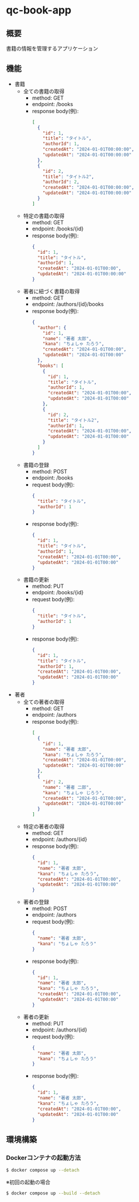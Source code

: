 # qc-book-app
## 概要
書籍の情報を管理するアプリケーション

## 機能
- 書籍
  - 全ての書籍の取得
    - method: GET
    - endpoint: /books
    - response body(例): 
      ```json
      [
        {
          "id": 1,
          "title": "タイトル",
          "authorId": 1,
          "createdAt": "2024-01-01T00:00:00",
          "updatedAt": "2024-01-01T00:00:00"
        },
        {
          "id": 2,
          "title": "タイトル2",
          "authorId": 2,
          "createdAt": "2024-01-01T00:00:00",
          "updatedAt": "2024-01-01T00:00:00"
        }
      ]
      ```
  - 特定の書籍の取得
    - method: GET
    - endpoint: /books/{id}
    - response body(例): 
      ```json
      {
        "id": 1,
        "title": "タイトル",
        "authorId": 1,
        "createdAt": "2024-01-01T00:00",
        "updatedAt": "2024-01-01T00:00:00"
      }
      ```
  - 著者に紐づく書籍の取得
    - method: GET
    - endpoint: /authors/{id}/books
    - response body(例): 
      ```json
      {
        "author": {
          "id": 1,
          "name": "著者 太郎",
          "kana": "ちょしゃ たろう",
          "createdAt": "2024-01-01T00:00",
          "updatedAt": "2024-01-01T00:00"
        },
        "books": [
          {
            "id": 1,
            "title": "タイトル",
            "authorId": 1,
            "createdAt": "2024-01-01T00:00",
            "updatedAt": "2024-01-01T00:00"
          },
          {
            "id": 2,
            "title": "タイトル2",
            "authorId": 1,
            "createdAt": "2024-01-01T00:00",
            "updatedAt": "2024-01-01T00:00"
          }
        ]
      }
      ```
  - 書籍の登録
    - method: POST
    - endpoint: /books
    - request body(例): 
      ```json
      {
        "title": "タイトル",
        "authorId": 1
      }
      ```
    - response body(例): 
      ```json
      {
        "id": 1,
        "title": "タイトル",
        "authorId": 1,
        "createdAt": "2024-01-01T00:00",
        "updatedAt": "2024-01-01T00:00"
      }
      ```
  - 書籍の更新
    - method: PUT
    - endpoint: /books/{id}
    - request body(例): 
      ```json
      {
        "title": "タイトル",
        "authorId": 1
      }
      ```
    - response body(例): 
      ```json
      {
        "id": 1,
        "title": "タイトル",
        "authorId": 1,
        "createdAt": "2024-01-01T00:00",
        "updatedAt": "2024-01-01T00:00"
      }
      ```
- 著者 
  - 全ての著者の取得
    - method: GET
    - endpoint: /authors
    - response body(例): 
      ```json
      [
        {
          "id": 1,
          "name": "著者 太郎",
          "kana": "ちょしゃ たろう",
          "createdAt": "2024-01-01T00:00",
          "updatedAt": "2024-01-01T00:00"
        },
        {
          "id": 2,
          "name": "著者 二郎",
          "kana": "ちょしゃ じろう",
          "createdAt": "2024-01-01T00:00",
          "updatedAt": "2024-01-01T00:00"
        }
      ]
      ```
  - 特定の著者の取得
    - method: GET
    - endpoint: /authors/{id}
    - response body(例): 
      ```json
      {
        "id": 1,
        "name": "著者 太郎",
        "kana": "ちょしゃ たろう",
        "createdAt": "2024-01-01T00:00",
        "updatedAt": "2024-01-01T00:00"
      }
      ```
  - 著者の登録
    - method: POST
    - endpoint: /authors
    - request body(例): 
      ```json
      {
        "name": "著者 太郎",
        "kana": "ちょしゃ たろう"
      }
      ```
    - response body(例): 
      ```json
      {
        "id": 1,
        "name": "著者 太郎",
        "kana": "ちょしゃ たろう",
        "createdAt": "2024-01-01T00:00",
        "updatedAt": "2024-01-01T00:00"
      }
      ```
  - 著者の更新
    - method: PUT
    - endpoint: /authors/{id}
    - request body(例): 
      ```json
      {
        "name": "著者 太郎",
        "kana": "ちょしゃ たろう"
      }
      ```
    - response body(例): 
      ```json
      {
        "id": 1,
        "name": "著者 太郎",
        "kana": "ちょしゃ たろう",
        "createdAt": "2024-01-01T00:00",
        "updatedAt": "2024-01-01T00:00"
      }
      ```
## 環境構築
### Dockerコンテナの起動方法
```bash
$ docker compose up --detach
```
※初回の起動の場合
```bash
$ docker compose up --build --detach
```